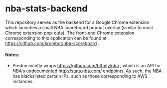 # nba-stats-backend
This repository serves as the backend for a Google Chrome extension which launches a small NBA scoreboard popout overlay (similar to most Chrome extension pop-outs). The front-end Chrome extension corresponding to this application can be found at https://github.com/krumbot/nba-scoreboard .

#### Notes:
- Predominantly wraps https://github.com/bttmly/nba , which is an API for NBA's undocumented http://stats.nba.com/ endpoints. As such, the NBA has blackslisted certain IPs, such as those corresponding to AWS instances.

